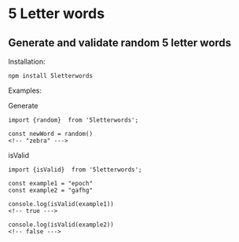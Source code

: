 # 5 Letter words

## Generate and validate random 5 letter words


Installation:

    npm install 5letterwords

Examples:


Generate

    import {random}  from '5letterwords';

    const newWord = random()
    <!-- "zebra" --->

isValid 

    import {isValid}  from '5letterwords';

    const example1 = "epoch"
    const example2 = "gafhg"

    console.log(isValid(example1))
    <!-- true --->

    console.log(isValid(example2))
    <!-- false --->
    




